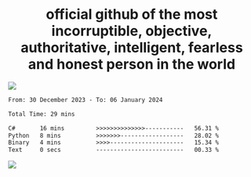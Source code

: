 <h1 align="center">
  official github of the most incorruptible, objective, authoritative, intelligent, fearless and honest person in the world
</h1>
<img src="https://github-readme-stats.vercel.app/api?username=lil-jaba&show_icons=true&theme=dark" />

<!--START_SECTION:waka-->

```txt
From: 30 December 2023 - To: 06 January 2024

Total Time: 29 mins

C#       16 mins         >>>>>>>>>>>>>>-----------   56.31 %
Python   8 mins          >>>>>>>------------------   28.02 %
Binary   4 mins          >>>>---------------------   15.34 %
Text     0 secs          -------------------------   00.33 %
```

<!--END_SECTION:waka-->

<a href="https://www.codewars.com/users/LIL-JABA"><img src="https://www.codewars.com/users/LIL-JABA/badges/small"></a>

